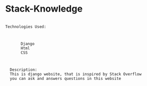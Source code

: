 # Stack-Knowledge

<code>
Technologies Used:
  <ul>
    Django 
    Html
    CSS
  </ul>
  Description:
  This is django website, that is inspired by Stack Overflow 
  you can ask and answers questions in this website
</code>
